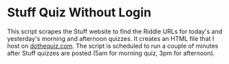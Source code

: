 # Stuff Quiz Without Login

This script scrapes the Stuff website to find the Riddle URLs for today's and yesterday's morning and afternoon quizzes. It creates an HTML file that I host on [dothequiz.com](https://www.dothequiz.com). The script is scheduled to run a couple of minutes after Stuff quizzes are posted (5am for morning quiz, 3pm for afternoon).
